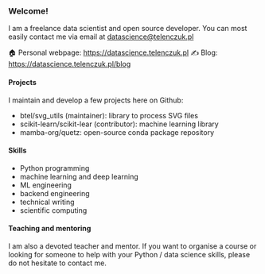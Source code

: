 ### Welcome!

I am a freelance data scientist and open source developer. You can most easily contact me via email at datascience@telenczuk.pl

🏠 Personal webpage: https://datascience.telenczuk.pl
✍️ Blog: https://datascience.telenczuk.pl/blog

#### Projects

I maintain and develop a few projects here on Github:

* btel/svg_utils (maintainer): library to process SVG files
* scikit-learn/scikit-lear (contributor): machine learning library
* mamba-org/quetz: open-source conda package repository

#### Skills

* Python programming
* machine learning and deep learning
* ML engineering
* backend engineering
* technical writing
* scientific computing

#### Teaching and mentoring

I am also a devoted teacher and mentor. If you want to organise a course or looking for someone to help with your Python / data science skills, please do not hesitate to contact me.

<!--
**btel/btel** is a ✨ _special_ ✨ repository because its `README.md` (this file) appears on your GitHub profile.

Here are some ideas to get you started:

- 🔭 I’m currently working on ...
- 🌱 I’m currently learning ...
- 👯 I’m looking to collaborate on ...
- 🤔 I’m looking for help with ...
- 💬 Ask me about ...
- 📫 How to reach me: ...
- 😄 Pronouns: ...
- ⚡ Fun fact: ...
-->
